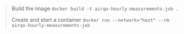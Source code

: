 >Build the image
>`docker build -t airqo-hourly-measurements-job .`
>
>Create and start a container
>`docker run --network="host" --rm airqo-hourly-measurements-job`